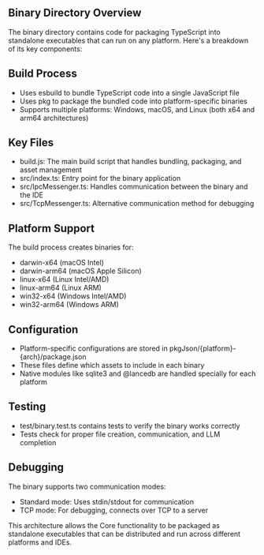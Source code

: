 ## Binary Directory Overview

The  binary directory contains code for packaging TypeScript into standalone executables that can run on any platform. Here's a breakdown of its key components:

## Build Process

- Uses esbuild to bundle TypeScript code into a single JavaScript file
- Uses pkg to package the bundled code into platform-specific binaries
- Supports multiple platforms: Windows, macOS, and Linux (both x64 and arm64 architectures)

## Key Files

- build.js: The main build script that handles bundling, packaging, and asset management
- src/index.ts: Entry point for the binary application
- src/IpcMessenger.ts: Handles communication between the binary and the IDE
- src/TcpMessenger.ts: Alternative communication method for debugging

## Platform Support

The build process creates binaries for:

- darwin-x64 (macOS Intel)
- darwin-arm64 (macOS Apple Silicon)
- linux-x64 (Linux Intel/AMD)
- linux-arm64 (Linux ARM)
- win32-x64 (Windows Intel/AMD)
- win32-arm64 (Windows ARM)

## Configuration

- Platform-specific configurations are stored in pkgJson/{platform}-{arch}/package.json
- These files define which assets to include in each binary
- Native modules like sqlite3 and @lancedb are handled specially for each platform

## Testing

- test/binary.test.ts contains tests to verify the binary works correctly
- Tests check for proper file creation, communication, and LLM completion

## Debugging
The binary supports two communication modes:

- Standard mode: Uses stdin/stdout for communication
- TCP mode: For debugging, connects over TCP to a server

This architecture allows the Core functionality to be packaged as standalone executables that can be distributed and run across different platforms and IDEs.